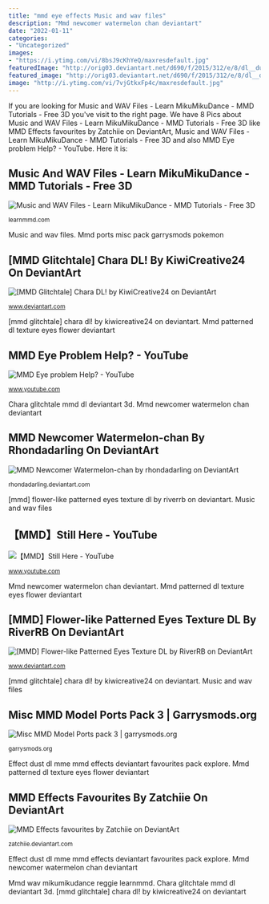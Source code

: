 ```yaml
---
title: "mmd eye effects Music and wav files"
description: "Mmd newcomer watermelon chan deviantart"
date: "2022-01-11"
categories:
- "Uncategorized"
images:
- "https://i.ytimg.com/vi/8bsJ9cKhYeQ/maxresdefault.jpg"
featuredImage: "http://orig03.deviantart.net/d690/f/2015/312/e/8/dl__dust_effect__mme__by_nutellapie-d9fxmhd.png"
featured_image: "http://orig03.deviantart.net/d690/f/2015/312/e/8/dl__dust_effect__mme__by_nutellapie-d9fxmhd.png"
image: "http://i.ytimg.com/vi/7vjGtkxFp4c/maxresdefault.jpg"
---
```


If you are looking for Music and WAV Files - Learn MikuMikuDance - MMD Tutorials - Free 3D you've visit to the right page. We have 8 Pics about Music and WAV Files - Learn MikuMikuDance - MMD Tutorials - Free 3D like MMD Effects favourites by Zatchiie on DeviantArt, Music and WAV Files - Learn MikuMikuDance - MMD Tutorials - Free 3D and also MMD Eye problem Help? - YouTube. Here it is:

## Music And WAV Files - Learn MikuMikuDance - MMD Tutorials - Free 3D

![Music and WAV Files - Learn MikuMikuDance - MMD Tutorials - Free 3D](https://learnmmd.com/wp-content/uploads/2014/05/timimg.jpg "[mmd] flower-like patterned eyes texture dl by riverrb on deviantart")

<small>learnmmd.com</small>

Music and wav files. Mmd ports misc pack garrysmods pokemon

## [MMD Glitchtale] Chara DL! By KiwiCreative24 On DeviantArt

![[MMD Glitchtale] Chara DL! by KiwiCreative24 on DeviantArt](https://orig00.deviantart.net/0117/f/2018/066/a/d/_mmd_glitchtale__chara__dl___by_kiwicreative24-dc56x8x.png "Mmd ports misc pack garrysmods pokemon")

<small>www.deviantart.com</small>

[mmd glitchtale] chara dl! by kiwicreative24 on deviantart. Mmd patterned dl texture eyes flower deviantart

## MMD Eye Problem Help? - YouTube

![MMD Eye problem Help? - YouTube](http://i.ytimg.com/vi/7vjGtkxFp4c/maxresdefault.jpg "Mmd patterned dl texture eyes flower deviantart")

<small>www.youtube.com</small>

Chara glitchtale mmd dl deviantart 3d. Mmd newcomer watermelon chan deviantart

## MMD Newcomer Watermelon-chan By Rhondadarling On DeviantArt

![MMD Newcomer Watermelon-chan by rhondadarling on DeviantArt](https://img00.deviantart.net/c8e6/i/2014/137/8/1/mmd_newcomer_watermelon_chan_by_rhondadarling-d7is8qd.jpg "Misc mmd model ports pack 3")

<small>rhondadarling.deviantart.com</small>

[mmd] flower-like patterned eyes texture dl by riverrb on deviantart. Music and wav files

## 【MMD】Still Here - YouTube

![【MMD】Still Here - YouTube](https://i.ytimg.com/vi/8bsJ9cKhYeQ/maxresdefault.jpg "Effect dust dl mme mmd effects deviantart favourites pack explore")

<small>www.youtube.com</small>

Mmd newcomer watermelon chan deviantart. Mmd patterned dl texture eyes flower deviantart

## [MMD] Flower-like Patterned Eyes Texture DL By RiverRB On DeviantArt

![[MMD] Flower-like Patterned Eyes Texture DL by RiverRB on DeviantArt](https://orig00.deviantart.net/3314/f/2018/085/1/a/_mmd__flower_like_patterned_eyes_texture_dl_by_riverrb-dc6zt5i.png "Mmd patterned dl texture eyes flower deviantart")

<small>www.deviantart.com</small>

[mmd glitchtale] chara dl! by kiwicreative24 on deviantart. Music and wav files

## Misc MMD Model Ports Pack 3 | Garrysmods.org

![Misc MMD Model Ports pack 3 | garrysmods.org](https://filecache.garrysmods.org/7779/2/1024x768.jpg "【mmd】still here")

<small>garrysmods.org</small>

Effect dust dl mme mmd effects deviantart favourites pack explore. Mmd patterned dl texture eyes flower deviantart

## MMD Effects Favourites By Zatchiie On DeviantArt

![MMD Effects favourites by Zatchiie on DeviantArt](http://orig03.deviantart.net/d690/f/2015/312/e/8/dl__dust_effect__mme__by_nutellapie-d9fxmhd.png "Effect dust dl mme mmd effects deviantart favourites pack explore")

<small>zatchiie.deviantart.com</small>

Effect dust dl mme mmd effects deviantart favourites pack explore. Mmd newcomer watermelon chan deviantart

Mmd wav mikumikudance reggie learnmmd. Chara glitchtale mmd dl deviantart 3d. [mmd glitchtale] chara dl! by kiwicreative24 on deviantart
